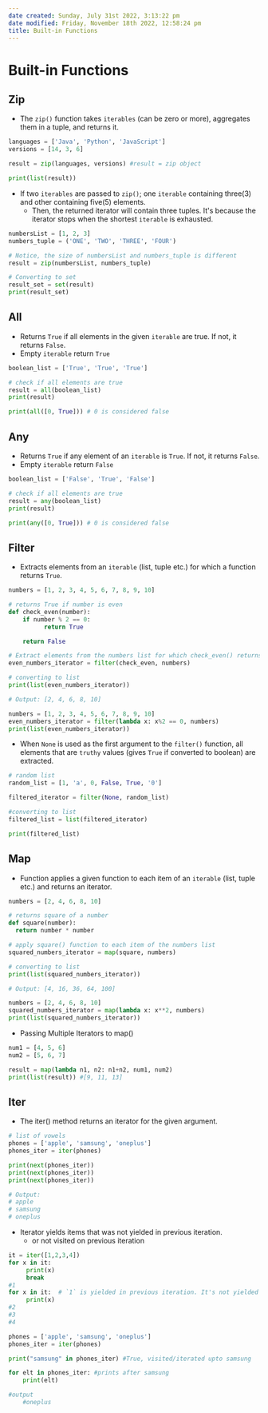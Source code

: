 ```yaml
---
date created: Sunday, July 31st 2022, 3:13:22 pm
date modified: Friday, November 18th 2022, 12:58:24 pm
title: Built-in Functions
---
```


# Built-in Functions

## Zip

- The `zip()` function takes `iterables` (can be zero or more), aggregates them in a tuple, and returns it.

```python
languages = ['Java', 'Python', 'JavaScript']
versions = [14, 3, 6]

result = zip(languages, versions) #result = zip object

print(list(result))
```

- If two `iterables` are passed to `zip()`; one `iterable` containing three(3) and other containing five(5) elements.
	- Then, the returned iterator will contain three tuples. It's because the iterator stops when the shortest `iterable` is exhausted.

```python
numbersList = [1, 2, 3]
numbers_tuple = ('ONE', 'TWO', 'THREE', 'FOUR')

# Notice, the size of numbersList and numbers_tuple is different
result = zip(numbersList, numbers_tuple)

# Converting to set
result_set = set(result)
print(result_set)
```

## All

- Returns `True` if all elements in the given `iterable` are true. If not, it returns `False`.
- Empty `iterable` return `True`

```python
boolean_list = ['True', 'True', 'True']

# check if all elements are true
result = all(boolean_list)
print(result)

print(all([0, True])) # 0 is considered false
```

## Any

- Returns `True` if any element of an `iterable` is `True`. If not, it returns `False`.
- Empty `iterable` return `False`

```python
boolean_list = ['False', 'True', 'False']

# check if all elements are true
result = any(boolean_list)
print(result)

print(any([0, True])) # 0 is considered false
```

## Filter

- Extracts elements from an `iterable` (list, tuple etc.) for which a function returns `True`.

```python
numbers = [1, 2, 3, 4, 5, 6, 7, 8, 9, 10]

# returns True if number is even
def check_even(number):
    if number % 2 == 0:
          return True  

    return False

# Extract elements from the numbers list for which check_even() returns True
even_numbers_iterator = filter(check_even, numbers)

# converting to list
print(list(even_numbers_iterator))

# Output: [2, 4, 6, 8, 10]
```

```python
numbers = [1, 2, 3, 4, 5, 6, 7, 8, 9, 10]
even_numbers_iterator = filter(lambda x: x%2 == 0, numbers)
print(list(even_numbers_iterator))
```

- When `None` is used as the first argument to the `filter()` function, all elements that are `truthy` values (gives `True` if converted to boolean) are extracted.

```python
# random list
random_list = [1, 'a', 0, False, True, '0']

filtered_iterator = filter(None, random_list)

#converting to list
filtered_list = list(filtered_iterator)

print(filtered_list)
```

## Map

- Function applies a given function to each item of an `iterable` (list, tuple etc.) and returns an iterator.

```python
numbers = [2, 4, 6, 8, 10]

# returns square of a number
def square(number):
  return number * number

# apply square() function to each item of the numbers list
squared_numbers_iterator = map(square, numbers)

# converting to list
print(list(squared_numbers_iterator))

# Output: [4, 16, 36, 64, 100]
```

```python
numbers = [2, 4, 6, 8, 10]
squared_numbers_iterator = map(lambda x: x**2, numbers)
print(list(squared_numbers_iterator))
```

- Passing Multiple Iterators to map()

```python
num1 = [4, 5, 6]
num2 = [5, 6, 7]

result = map(lambda n1, n2: n1+n2, num1, num2)
print(list(result)) #[9, 11, 13]
```

## Iter

- The iter() method returns an iterator for the given argument.

```python
# list of vowels
phones = ['apple', 'samsung', 'oneplus']
phones_iter = iter(phones)

print(next(phones_iter))   
print(next(phones_iter))    
print(next(phones_iter))    

# Output:
# apple
# samsung
# oneplus
```

- Iterator yields items that was not yielded in previous iteration.
	- or not visited on previous iteration

```python
it = iter([1,2,3,4])
for x in it:
     print(x)
     break
#1
for x in it:  # `1` is yielded in previous iteration. It's not yielded here.
     print(x)
#2
#3
#4
```

```python
phones = ['apple', 'samsung', 'oneplus']
phones_iter = iter(phones)

print("samsung" in phones_iter) #True, visited/iterated upto samsung

for elt in phones_iter: #prints after samsung
    print(elt)

#output
	#oneplus
```
